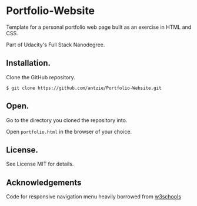 # Portfolio-Website
Template for a personal portfolio web page built as an exercise in HTML and CSS.
 
Part of Udacity's Full Stack Nanodegree.

## Installation.
Clone the GitHub repository.
```
$ git clone https://github.com/antzie/Portfolio-Website.git
```
## Open.
Go to the directory you cloned the repository into.

Open ```portfolio.html``` in the browser of your choice. 

## License.
See License MIT for details.

## Acknowledgements
Code for responsive navigation menu heavily borrowed from [w3schools](https://www.w3schools.com/w3css/w3css_sidebar.asp)
